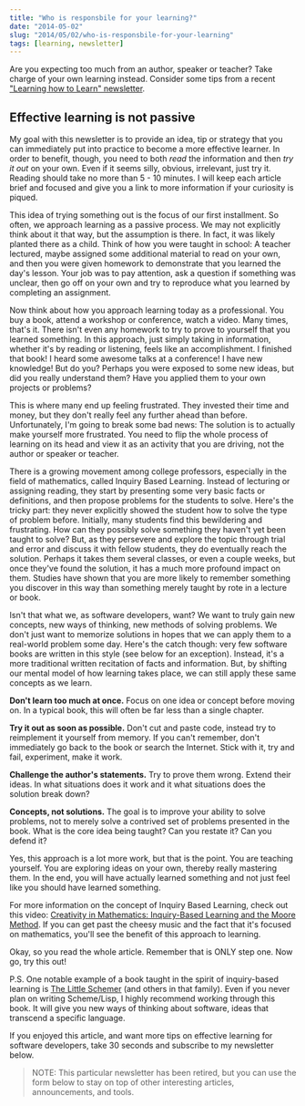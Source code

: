 ```yaml
---
title: "Who is responsbile for your learning?"
date: "2014-05-02"
slug: "2014/05/02/who-is-responsbile-for-your-learning"
tags: [learning, newsletter]
---
```


Are you expecting too much from an author, speaker or teacher? Take charge of your own learning instead. Consider some tips from a recent <a href="http://www.joelclermont.com/2014/01/26/learning-how-to-learn-the-newsletter/" target="_blank">"Learning how to Learn" newsletter</a>.

<!--more-->

## Effective learning is not passive

My goal with this newsletter is to provide an idea, tip or strategy that you can
immediately put into practice to become a more effective learner. In order to
benefit, though, you need to both _read_ the information and then _try it out_ on
your own. Even if it seems silly, obvious, irrelevant, just try it. Reading
should take no more than 5 - 10 minutes. I will keep each article brief and
focused and give you a link to more information if your curiosity is piqued.

This idea of trying something out is the focus of our first installment. So
often, we approach learning as a passive process. We may not explicitly think
about it that way, but the assumption is there. In fact, it was likely planted
there as a child. Think of how you were taught in school: A teacher lectured,
maybe assigned some additional material to read on your own, and then you were
given homework to demonstrate that you learned the day's lesson. Your job was to
pay attention, ask a question if something was unclear, then go off on your own
and try to reproduce what you learned by completing an assignment.

Now think about how you approach learning today as a professional. You buy a
book, attend a workshop or conference, watch a video. Many times, that's it.
There isn't even any homework to try to prove to yourself that you learned
something. In this approach, just simply taking in information, whether it's by
reading or listening, feels like an accomplishment. I finished that book! I
heard some awesome talks at a conference! I have new knowledge! But do you?
Perhaps you were exposed to some new ideas, but did you really understand them?
Have you applied them to your own projects or problems?

This is where many end up feeling frustrated. They invested their time and
money, but they don't really feel any further ahead than before. Unfortunately,
I'm going to break some bad news: The solution is to actually make yourself more
frustrated. You need to flip the whole process of learning on its head and view
it as an activity that you are driving, not the author or speaker or teacher.

There is a growing movement among college professors, especially in the field of
mathematics, called Inquiry Based Learning. Instead of lecturing or assigning
reading, they start by presenting some very basic facts or definitions, and then
propose problems for the students to solve. Here's the tricky part: they never
explicitly showed the student how to solve the type of problem before.
Initially, many students find this bewildering and frustrating. How can they
possibly solve something they haven't yet been taught to solve? But, as they
persevere and explore the topic through trial and error and discuss it with
fellow students, they do eventually reach the solution. Perhaps it takes them
several classes, or even a couple weeks, but once they've found the solution, it
has a much more profound impact on them. Studies have shown that you are more
likely to remember something you discover in this way than something merely
taught by rote in a lecture or book.

Isn't that what we, as software developers, want? We want to truly gain new
concepts, new ways of thinking, new methods of solving problems. We don't just
want to memorize solutions in hopes that we can apply them to a real-world
problem some day. Here's the catch though: very few software books are written
in this style (see below for an exception). Instead, it's a more traditional
written recitation of facts and information. But, by shifting our mental model
of how learning takes place, we can still apply these same concepts as we learn.

**Don't learn too much at once.** Focus on one idea or concept before moving on. In
a typical book, this will often be far less than a single chapter.

**Try it out as soon as possible.** Don't cut and paste code, instead try to reimplement it
yourself from memory. If you can't remember, don't immediately go back to the
book or search the Internet. Stick with it, try and fail, experiment, make it
work.

**Challenge the author's statements.** Try to prove them wrong. Extend their ideas.
In what situations does it work and it what situations does the solution break
down?

**Concepts, not solutions.** The goal is to improve your ability to solve problems,
not to merely solve a contrived set of problems presented in the book. What is
the core idea being taught? Can you restate it? Can you defend it?

Yes, this approach is a lot more work, but that is the point. You are teaching
yourself. You are exploring ideas on your own, thereby really mastering them. In
the end, you will have actually learned something and not just feel like you
should have learned something.

For more information on the concept of Inquiry Based Learning, check out this
video: <a href="http://www.youtube.com/watch?v=f6t6WiWYdgY" target="_blank">Creativity in Mathematics: Inquiry-Based Learning and the Moore Method</a>. If you can get past the cheesy
music and the fact that it's focused on mathematics, you'll see the benefit of
this approach to learning.

Okay, so you read the whole article. Remember that is ONLY step one. Now go, try
this out!

P.S. One notable example of a book taught in the spirit of inquiry-based
learning is <a href="http://www.amazon.com/The-Little-Schemer-4th-Edition/dp/0262560992" target="_blank">The Little Schemer</a> (and others
in that family). Even if you never plan on writing Scheme/Lisp, I highly
recommend working through this book. It will give you new ways of thinking about
software, ideas that transcend a specific language.

If you enjoyed this article, and want more tips on effective learning for software developers, take 30 seconds and subscribe to my newsletter below.

> NOTE: This particular newsletter has been retired, but you can use the form below to stay on top of other interesting articles, announcements, and tools.
